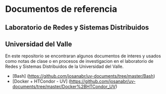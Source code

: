 # Documentos de referencia 
## Laboratorio de Redes y Sistemas Distribuidos
## Universidad del Valle

En este repositorio se encontraran algunos documentos de interes y usados como
notas de clase o en procesos de investigacion en el laboratorio de Redes y 
Sistemas Distribuidos de la Universidad del Valle.

* [Bash] (https://github.com/josanabr/uv-documents/tree/master/Bash)
* [Docker + HTCondor - UV] (https://github.com/josanabr/uv-documents/tree/master/Docker%2BHTCondor_UV)
